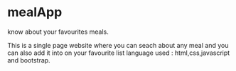 
# mealApp
know about your favourites meals.

This is a single page website where you can seach about any meal and you can also add it into on your favourite list
language used : html,css,javascript and bootstrap.

